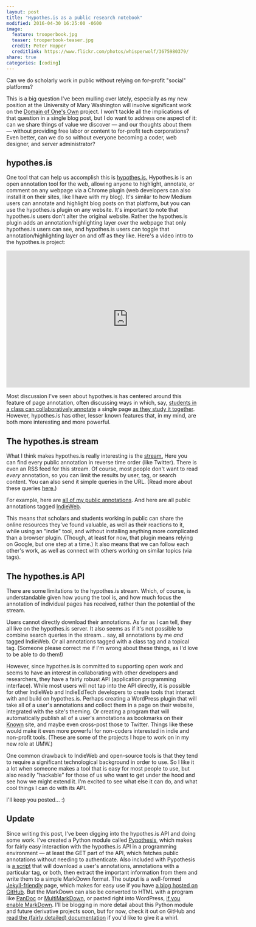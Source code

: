 ```yaml
---
layout: post
title: "Hypothes.is as a public research notebook"
modified: 2016-04-30 16:25:00 -0600
image:
  feature: trooperbook.jpg
  teaser: trooperbook-teaser.jpg
  credit: Peter Hopper
  creditlink: https://www.flickr.com/photos/whisperwolf/3675980379/
share: true
categories: [coding]
---
```


Can we do scholarly work in public without relying on for-profit "social" platforms?

This is a big question I've been mulling over lately, especially as my new position at the University of Mary Washington will involve significant work on the [Domain of One's Own](http://umw.domains/) project. I won't tackle all the implications of that question in a single blog post, but I do want to address one aspect of it: can we share things of value we discover ― and our thoughts about them ― without providing free labor or content to for-profit tech corporations? Even better, can we do so without everyone becoming a coder, web designer, and server administrator?

## hypothes.is

One tool that can help us accomplish this is [hypothes.is.](https://hypothes.is) Hypothes.is is an open annotation tool for the web, allowing anyone to highlight, annotate, or comment on any webpage via a Chrome plugin (web developers can also install it on their sites, like I have with my blog). It's similar to how Medium users can annotate and highlight blog posts on that platform, but you can use the hypothes.is plugin on any website. It's important to note that hypothes.is users don't alter the original website. Rather the hypothes.is plugin adds an annotation/highlighting layer *over* the webpage that only hypothes.is users can see, and hypothes.is users can toggle that annotation/highlighting layer on and off as they like. Here's a video intro to the hypothes.is project:

<iframe src="https://player.vimeo.com/video/29633009" width="640" height="360" frameborder="0" webkitallowfullscreen mozallowfullscreen allowfullscreen></iframe>

Most discussion I've seen about hypothes.is has centered around this feature of page annotation, often discussing ways in which, say, [students in a class can collaboratively annotate](https://hypothes.is/quick-start-guide/) a single page [as they study it together](http://acdigitalpedagogy.org/category/hypothes-is/). However, hypothes.is has other, lesser known features that, in my mind, are both more interesting and more powerful.

## The hypothes.is stream

What I think makes hypothes.is really interesting is the [stream.](https://hypothes.is/stream) Here you can find every public annotation in reverse time order (like Twitter). There is even an RSS feed for this stream. Of course, most people don't want to read *every* annotation, so you can limit the results by user, tag, or search content. You can also send it simple queries in the URL. (Read more about these queries [here.](https://hypothes.is/for-publishers/))

For example, here are [all of my public annotations](https://hypothes.is/stream?q=user:kris.shaffer). And here are all public annotations tagged [IndieWeb](https://hypothes.is/stream?q=tag:IndieWeb).

This means that scholars and students working in public can share the online resources they've found valuable, as well as their reactions to it, while using an "indie" tool, and without installing anything more complicated than a browser plugin. (Though, at least for now, that plugin means relying on Google, but one step at a time.) It also means that we can follow each other's work, as well as connect with others working on similar topics (via tags).


## The hypothes.is API

There are some limitations to the hypothes.is stream. Which, of course, is understandable given how young the tool is, and how much focus the annotation of individual pages has received, rather than the potential of the stream.

Users cannot directly download their annotations. As far as I can tell, they all live on the hypothes.is server. It also seems as if it's not possible to combine search queries in the stream... say, all annotations by me *and* tagged IndieWeb. Or all annotations tagged with a class tag and a topical tag. (Someone please correct me if I'm wrong about these things, as I'd love to be able to do them!)

However, since hypothes.is is committed to supporting open work and seems to have an interest in collaborating with other developers and researchers, they have a fairly robust API (application programming interface). While most users will not tap into the API directly, it is possible for other IndieWeb and IndieEdTech developers to create tools that interact with and build on hypothes.is. Perhaps creating a WordPress plugin that will take all of a user's annotations and collect them in a page on their website, integrated with the site's theming. Or creating a program that will automatically publish all of a user's annotations as bookmarks on their [Known](https://withknown.com) site, and maybe even cross-post those to Twitter. Things like these would make it even more powerful for non-coders interested in indie and non-profit tools. (These are some of the projects I hope to work on in my new role at UMW.)

One common drawback to IndieWeb and open-source tools is that they tend to require a significant technological background in order to use. So I like it a lot when someone makes a tool that is easy for most people to use, but also readily "hackable" for those of us who want to get under the hood and see how we might extend it. I'm excited to see what else it can do, and what cool things I can do with its API.

I'll keep you posted... :)

## Update

Since writing this post, I've been digging into the hypothes.is API and doing some work. I've created a Python module called [Pypothesis](https://github.com/kshaffer/pypothesis), which makes for fairly easy interaction with the hypothes.is API in a programming environment ― at least the GET part of the API, which fetches public annotations without needing to authenticate. Also included with Pypothesis is [a script](https://github.com/kshaffer/pypothesis/blob/master/hypothesisToJekyll.py) that will download a user's annotations, annotations with a particular tag, or both, then extract the important information from them and write them to a simple MarkDown format. The output is a well-formed [Jekyll-friendly](https://jekyllrb.com/) page, which makes for easy use if you have [a blog hosted on GitHub](https://pages.github.com/). But the MarkDown can also be converted to HTML with a program like [PanDoc](http://pandoc.org/) or [MultiMarkDown](http://fletcherpenney.net/multimarkdown/), or pasted right into WordPress, [if you enable MarkDown](https://en.support.wordpress.com/markdown/). I'll be blogging in more detail about this Python module and future derivative projects soon, but for now, check it out on GitHub and [read the (fairly detailed) documentation](https://github.com/kshaffer/pypothesis/blob/master/README.md) if you'd like to give it a whirl.
